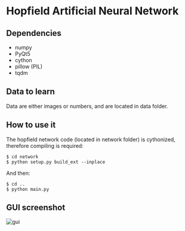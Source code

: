 # Hopfield Artificial Neural Network

## Dependencies
* numpy
* PyQt5
* cython
* pillow (PIL)
* tqdm

## Data to learn

Data are either images or numbers, and are located in data folder. 

## How to use it

The hopfield network code (located in network folder) is cythonized, therefore compiling is required:
    
    $ cd network
    $ python setup.py build_ext --inplace

And then: 

    $ cd .. 
    $ python main.py

## GUI screenshot
![gui](http://i.imgur.com/rqR6TUJ.png)


